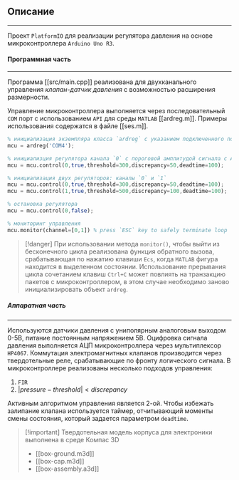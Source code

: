 ## Описание
---
Проект `PlatformIO` для реализации регулятора давления на основе микроконтроллера `Arduino Uno R3`.
#### Программная часть
---
Программа [[src/main.cpp]] реализована для двухканального управления *клапан-датчик давления* с возможностью расширения размерности.

 Управление микроконтроллера выполняется через последовательный `COM` порт с использованием `API` для среды `MATLAB` [[ardreg.m]]. 
 Примеры использования содержатся в файле [[ses.m]].

```octave
% инициализация экземпляра класса `ardreg` с указанием подключенного последовательного порта `COM4` 
mcu = ardreg('COM4');
```

```octave
% инициализция регулятора канала `0` с пороговой амплитудой сигнала с АЦП `threshold=300`, невязкой `discrepancy=50` и задержкой между изменением состояния клапана `deadtime=100` (величины задаются в отчетах)
mcu = mcu.control(0,true,threshold=300,discrepancy=50,deadtime=100);
```

```octave
% инициализация двух регуляторов: каналы `0` и `1`
mcu = mcu.control(0,true,threshold=300,discrepancy=50,deadtime=100);
mcu = mcu.control(1,true,threshold=500,discrepancy=100,deadtime=100);
```

```octave
% остановка регулятора
mcu = mcu.control(0,false);
```

```octave
% мониторинг управления
mcu.monitor(channel=[0,1]) % press `ESC` key to safely terminate loop
```

> [!danger]
> При использовании метода `monitor()`, чтобы выйти из бесконечного цикла реализована функция обратного вызова, срабатывающая по нажатию клавиши `Ecs`, когда `MATLAB` фигура находится в выделенном состоянии. Использование прерывания цикла сочетанием клавиш `Ctrl+C` может повлиять на транзакцию пакетов с микроконтроллером, в этом случае необходимо заново инициализировать объект `ardreg`.
##### Аппаратная часть
---
Используются датчики давления с униполярным аналоговым выходом 0-5В, питание постоянным напряжением 5В.
Оцифровка сигнала давления выполняется АЦП микроконтроллера через мультиплексор `HP4067`.
Коммутация электромагнитных клапанов производится через твердотельные реле, срабатывающие по фронту логического сигнала.
В микроконтроллере реализованы несколько подходов управления:
1. `FIR`
2. $|pressure-threshold|<discrepancy$

Активным алгоритмом управления является 2-ой. Чтобы избежать залипание клапана используется таймер, отчитывающий моменты смены состояния, который задается параметром `deadtime`.

> [!important] Твердотельная модель корпуса для электроники выполнена в среде Компас 3D
> - [[box-ground.m3d]]
> - [[box-cap.m3d]]
> - [[box-assembly.a3d]]
